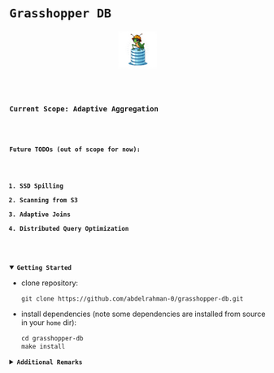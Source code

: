 <code><b><h1>Grasshopper DB</h1></b></code>

<p align="center">
<img src="logos/wip4.jpg" alt="grasshopper-db" width="15%"/>
</p>

<code>
<b>
<h3>Current Scope: Adaptive Aggregation</h3>

<h4>Future TODOs (out of scope for now):</h4>
<ol>
<li>SSD Spilling</li>
<li>Scanning from S3</li>
<li>Adaptive Joins</li>
<li>Distributed Query Optimization</li>
</ol>
</b>
</code>

<details open>
<summary><code><b>Getting Started</b></code></summary>

<ul>

<li>
clone repository:

```shell
git clone https://github.com/abdelrahman-0/grasshopper-db.git
```
</li>

<li>
install dependencies (note some dependencies are installed from source in your <code>home</code> dir):

```shell
cd grasshopper-db
make install
```
</li>
</ul>
</details>

<details>
<summary><code><b>Additional Remarks</b></code></summary>
startup TODO:

Check if deps were installed correctly on your EC2 instance
```bash
cat /var/log/cloud-init-output.log
```

set `/proc/sys/net/core/rmem_max` to be large enough (e.g. 1<<28)
set `/proc/sys/net/core/wmem_max` to be large enough (e.g. 1<<28)\
echo 1 | sudo tee /proc/sys/kernel/sched_schedstats

- update option for compiling with:

`-stdlib=libc++` for forward-layout `std::tuple`s

`-stdlib=stdlibc++` for backward-layout `std::tuple`s

use `--no-pin` with `LIKWID` target

</details>
